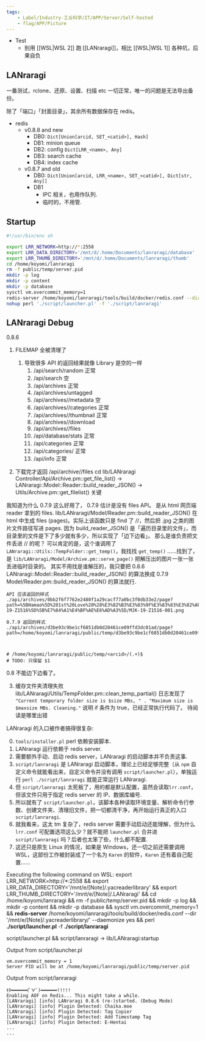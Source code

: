 ```yaml
---
tags:
    - Label/Industry-工业科学/IT/APP/Server/Self-hosted
    - flag/APP/Picture
---
```



- Test
    - 别用 [[WSL|WSL 2]] 跑 [[LANraragi]]，相比 [[WSL|WSL 1]] 各种坑，后果自负


## LANraragi

一番测试，rclone、还原、设置、扫描 etc 一切正常，唯一的问题是无法导出备份。

除了「端口」「封面目录」，其余所有数据保存在 redis。

- redis
    - v0.8.8 and new
        - DB0: `Dict[Union[arcid, SET_<catid>], Hash]`
        - DB1: minion queue
        - DB2: config `Dict[LRR_<name>, Any]`
        - DB3: search cache
        - DB4: index cache
    - v0.8.7 and old
        * DB0: `Dict[Union[arcid, LRR_<name>, SET_<catid>], Dict[str, Any]]`
        * DB1
            * IPC 相关，也用作队列.
            * 临时的，不用管.

## Startup

```bash
#!/usr/bin/env sh

export LRR_NETWORK=http://*:2558
export LRR_DATA_DIRECTORY='/mnt/d/.home/Documents/lanraragi/database'
export LRR_THUMB_DIRECTORY='/mnt/d/.home/Documents/lanraragi/thumb'
cd /home/koyomi/lanraragi
rm -f public/temp/server.pid
mkdir -p log
mkdir -p content
mkdir -p database
sysctl vm.overcommit_memory=1
redis-server /home/koyomi/lanraragi/tools/build/docker/redis.conf --dir "${LRR_DATA_DIRECTORY}" --daemonize yes
nohup perl './script/launcher.pl' -f './script/lanraragi'

```

## LANraragi Debug

0.8.6

1. FILEMAP 全被清理了
    1. 导致很多 API 的返回结果就像 Library 是空的一样
        1. /api/search/random    正常
        2. /api/search    空
        3. /api/archives    正常
        4. /api/archives/untagged    
        5. /api/archives/<id>/metadata    空
        6. /api/archives/<id>/categories    正常
        7. /api/archives/<id>/thumbnail    正常
        8. /api/archives/<id>/download
        9. /api/archives/<id>/files
        10. /api/database/stats    正常
        11. /api/categories    正常
        12. /api/categories/<catid>    正常
        13. /api/info    正常


2. 下载完才返回 /api/archive/<id>/files
cd lib/LANraragi
Controller/Api/Archive.pm::get_file_list()
-> LANraragi::Model::Reader::build_reader_JSON()
-> Utils/Archive.pm::get_filelist()    关键

我知道为什么 0.7.9 这么好用了，
0.7.9 估计是没有 files API。
是从 html 网页端 reader 拿到的 files.
lib/LANraragi/Model/Reader.pm::build_reader_JSON()    在 html 中生成 files (pages)。实际上该函数只是 find 了 <tempdir>/<arcid>/，然后把 .jpg 之类的图片文件路径写进 pages.
因为 build_reader_JSON() 是「遍历目录里的文件」，而目录里的文件是下了多少就有多少，所以实现了「边下边看」。
那么是谁负责把文件丢进 <tempdir>/<arcid>/ 的呢？
可以肯定的是，这个谁调用了 `LANraragi::Utils::TempFolder::get_temp()`，我找找 `get_temp()`
……找到了，是 `lib/LANraragi/Model/Archive.pm::serve_page()` 把解压出的图片一张一张丢进临时目录的。
其实不用找是谁解压的，我只要把 0.8.6 LANraragi::Model::Reader::build_reader_JSON() 的算法换成 0.7.9 Model/Reader.pm::build_reader_JSON() 的算法就行.


```
API 应该返回的样式
./api/archives/0bb2f6f7762e2480f1a29cacf77a0bc3f0db33e2/page?path=%5BHamao%5D%201st%20Love%20%28%E3%82%B3%E3%83%9F%E3%83%83%E3%82%AF%E3%82%BC%E3%83%AD%E3%82%B9%20%2355%29%20%5B%E7%84%A1%E9%82%AA%E6%B0%97%E6%BC%A2%E5%8C%96%E7%B5%84%5D%5BMJK-19-Z1516%5D%5B%E7%84%A1%E4%BF%AE%E6%AD%A3%5D/MJK-19-Z1516-001.png

0.7.9 返回的样式
./api/archives/d3be93c9be1cf6851db0d20461ce09ffd3dc01ad/page?path=/home/koyomi/lanraragi/public/temp/d3be93c9be1cf6851db0d20461ce09ffd3dc01ad/%5B%E6%B5%B7%E8%80%81%E5%90%8D%E3%81%88%E3%81%B3%5D%20%E6%96%B0%E9%AE%AE%E3%81%B7%E3%82%8A%E3%81%BE%E3%82%93%20%5B4K%E6%8E%83%E5%9C%96%E7%B5%84%5D/FreshV_001.jpg



# /home/koyomi/lanraragi/public/temp/<arcid>/(.+)$
# TODO: 只保留 $1
```


0.8 不能边下边看了。


3. 缓存文件夹清理失败
lib/LANraragi/Utils/TempFolder.pm::clean_temp_partial()
日志发现了 `"Current temporary folder size is $size MBs, " . "Maximum size is $maxsize MBs. Cleaning."`
说明 if 条件为 true，已经正常执行代码了。
待阅读是哪里出错




LANraragi 的入口被作者搞得很复杂:

0. `tools/installer.pl` perl 依赖安装脚本.
1. LANraragi 运行依赖于 redis server.
2. 需要额外手动、启动 redis server，LANraragi 的启动脚本并不负责这事.
3. `script/lanraragi` 是 LANraragi 启动脚本，理论上已经足够完整（从 `npm` 自定义命令就能看出来，自定义命令并没有调用 `script/launcher.pl`），单独运行 `perl ./script/lanraragi` 就能正常运行 LANraragi.
4. 但 `script/lanraragi` 太死板了，用的都是默认配置，虽然会读取`lrr.conf`，但该文件只用于指定 redis server 的 IP、数据库编号.
5. 所以就有了 `script/launcher.pl`，该脚本各种读取环境变量、解析命令行参数、创建文件夹、清理旧文件，把一切都清干净，再开始运行真正的入口 `script/lanraragi`.
6. 就我看来，这太 tm 复杂了，redis server 需要手动启动还能理解，但为什么 `lrr.conf` 可配置选项这么少？就不能把 `launcher.pl` 合并进 `script/lanraragi` 吗？后者也太笨了些，什么都不配置.
7. 这还只是原生 Linux 的情况，如果是 Windows，还一切之前还需要调用 WSL，这部份工作被封装成了一个名为 `Karen` 的软件，`Karen` 还有着自己配置……

Executing the following command on WSL: export LRR_NETWORK=http://*:2558 && export LRR_DATA_DIRECTORY='/mnt/e/[Note]/.yacreaderlibrary' && export LRR_THUMB_DIRECTORY='/mnt/e/[Note]/.LANraragi' && cd /home/koyomi/lanraragi && rm -f public/temp/server.pid && mkdir -p log && mkdir -p content && mkdir -p database && sysctl vm.overcommit_memory=1 && **redis-server** /home/koyomi/lanraragi/tools/build/docker/redis.conf --dir '/mnt/e/[Note]/.yacreaderlibrary/' --daemonize yes && perl **./script/launcher.pl** -f **./script/lanraragi**


script/launcher.pl
&& script/lanraragi
-> lib/LANraragi:startup

Output from script/launcher.pl

    vm.overcommit_memory = 1
    Server PID will be at /home/koyomi/lanraragi/public/temp/server.pid

Output from script/lanraragi

    ｷﾀ━━━━━━(ﾟ∀ﾟ)━━━━━━!!!!!
    Enabling AOF on Redis... This might take a while.
    [LANraragi] [info] LANraragi 0.8.6 (re-)started. (Debug Mode)
    [LANraragi] [info] Plugin Detected: Chaika.moe
    [LANraragi] [info] Plugin Detected: Tag Copier
    [LANraragi] [info] Plugin Detected: Add Timestamp Tag
    [LANraragi] [info] Plugin Detected: E-Hentai
    ...
    ...

